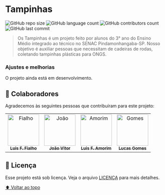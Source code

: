 # Tampinhas

<!---Esses são exemplos. Veja https://shields.io para outras pessoas ou para personalizar este conjunto de escudos. Você pode querer incluir dependências, status do projeto e informações de licença aqui--->
![GitHub repo size](https://img.shields.io/github/languages/code-size/1nsend/tampinhas?style=for-the-badge)
![GitHub language count](https://img.shields.io/github/languages/count/1nsend/tampinhas?style=for-the-badge)
![GitHub contributors count](https://img.shields.io/github/contributors/1nsend/tampinhas?style=for-the-badge)
![GitHub last commit](https://img.shields.io/github/last-commit/1nsend/tampinhas?style=for-the-badge)

> Os Tampinhas é um projeto feito por alunos do 3° ano do Ensino Médio integrado ao técnico no SENAC Pindamonhangaba-SP. Nosso objetivo é auxiliar pessoas que necessitam de cadeiras de rodas, coletando tampinhas plásticas para ONGS. 

### Ajustes e melhorias

O projeto ainda está em desenvolvimento.

## 🤝 Colaboradores

Agradecemos às seguintes pessoas que contribuíram para este projeto:

<table>
  <tr>
    <td align="center">
      <a href="#">
        <img src="https://cdn.discordapp.com/attachments/1036088458122367087/1036088509968158751/fialho.jpg" width="100px;" alt="Fialho"/><br>
        <sub>
          <b>Luis F. Fialho</b>
        </sub>
      </a>
    </td>
    <td align="center">
      <a href="#">
        <img src="https://cdn.discordapp.com/attachments/1036088458122367087/1036088509603262555/joao.png" width="100px;" alt="João"/><br>
        <sub>
          <b>João Vitor</b>
        </sub>
      </a>
    </td>
    <td align="center">
      <a href="#">
        <img src="https://cdn.discordapp.com/attachments/1036088458122367087/1036088510236598282/amorim.png" width="100px;" alt="Amorim"/><br>
        <sub>
          <b>Luis F. Amorim</b>
        </sub>
      </a>
    </td>
    <td align="center">
      <a href="#">
        <img src="https://cdn.discordapp.com/attachments/1036088458122367087/1036088509238353942/gomes.png" width="100px;" alt="Gomes"/><br>
        <sub>
          <b>Lucas Gomes</b>
        </sub>
      </a>
    </td>
  </tr>
</table>

## 📝 Licença

Esse projeto está sob licença. Veja o arquivo [LICENÇA](LICENSE.md) para mais detalhes.

[⬆ Voltar ao topo](#nome-do-projeto)<br>

